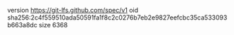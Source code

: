 version https://git-lfs.github.com/spec/v1
oid sha256:2c4f559510ada50591fa1f8c2c0276b7eb2e9827eefcbc35ca533093b663a8dc
size 6368
